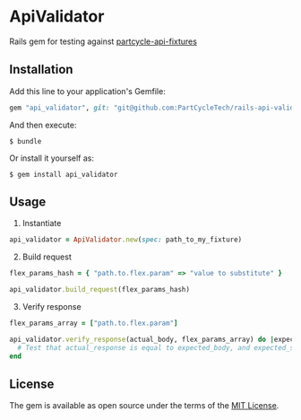 # ApiValidator

Rails gem for testing against [partcycle-api-fixtures](https://github.com/PartCycleTech/partcycle-api-fixtures)

## Installation

Add this line to your application's Gemfile:

```ruby
gem "api_validator", git: "git@github.com:PartCycleTech/rails-api-validator.git"
```

And then execute:

    $ bundle

Or install it yourself as:

    $ gem install api_validator

## Usage

1. Instantiate

```ruby
api_validator = ApiValidator.new(spec: path_to_my_fixture)
```

2. Build request

```ruby
flex_params_hash = { "path.to.flex.param" => "value to substitute" }

api_validator.build_request(flex_params_hash)
```

3. Verify response

```ruby
flex_params_array = ["path.to.flex.param"]

api_validator.verify_response(actual_body, flex_params_array) do |expected_status, expected_body|
  # Test that actual_response is equal to expected_body, and expected_status is equal to whatever is expected
end
```

## License

The gem is available as open source under the terms of the [MIT License](http://opensource.org/licenses/MIT).
